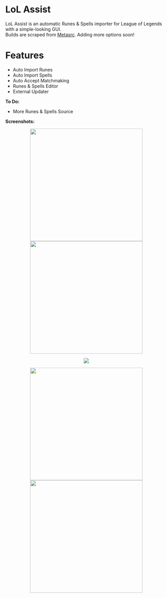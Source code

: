 # LoL Assist
LoL Assist is an automatic Runes & Spells importer for League of Legends with a simple-looking GUI.<br />
Builds are scraped from [Metasrc](http://metasrc.com). Adding more options soon!

# Features
- Auto Import Runes
- Auto Import Spells
- Auto Accept Matchmaking
- Runes & Spells Editor
- External Updater

**To Do:**
- More Runes & Spells Source

**Screenshots:**

<p align="center"> 
  <img src="https://sn3302files.storage.live.com/y4mZDpHWpftOat5S7n7s2UZ2ybqFUlCecXwoKFfamnYo83W2quptZd-IHL7C3pDeYvkdQmnrzUO7G4-eRNAzIzwMcMx29R6Mp_BDUT5vkxJiXwmT1N0w0KoHdVb_0j-Vm-GYDy9CvxMEA7KRLxG5tpRANibSuFgHXOi-KBibbkRjuxLSyp97SnFvNUY1qM1hu9h?width=465&height=330&cropmode=none" width="350"/>
  <img src="https://snz04pap002files.storage.live.com/y4mzjAW7wMvhmkkuNW0zUUNXwWQ9AiTgWLPeqpLfIt4Fh8WY0fXH-v_MaGriDxctHSe4j8ERMmif72UAKGlyvLmqMZz_fA6-5zdz0GXaX7ao3ICWfTq8ZqhT5IFxIQiPjEZPTI6BqImPOb1h0prHfEEqzqxja51misAu236TVWg3dR3D-INjMgxqO56kD0MiC_X?width=465&height=330&cropmode=none" width="350"/>
</p>

<p align="center"> 
  <img src="https://snz04pap002files.storage.live.com/y4m8R-hBriTnSqcqnGnF613pxt-SzyBj8wIiCszYceaZLhQ1WUFQkSPBF3esYI5iqDcbBY1ZzDps3Ep0TTOsgIy_035JKE89G1nT2JUDsKbctQhLCt9CYAKny0uS7KkYF7o-nP-K4rHCJCyjxUL42Ti_PlLM3TqcgDxCZ73LINwrKoDKzrId6PMED3vSmwjg2Of?width=650&height=463&cropmode=none"/>
</p>

<p align="center"> 
  <img src="https://sn3302files.storage.live.com/y4mj_M3chY8RGMsr6cs8LeIcaJrBQILUnexDE8oeAnNwI1FTfde08vrIjvmtrH2O10AsFtmRx1X_M10IdJMnXej-GiHO6yBIocSDh5Qjaxd-Q0BKGQud8WC2e2MSSRXEpGEQ-fcYghI-PG8nzKWqKoV_Q2ArWq2ljwNsAH3WCBSk-5lzvgDD65bCiYmhKNZQsVE?width=465&height=330&cropmode=none" width="350"/>
  <img src="https://sn3302files.storage.live.com/y4mCh593wokTFRjGv4XCRqk8rfZeH4v_7lCr0PAi2uVI6IEEBO8PDvBmgXGjk_AqeYt1pENwU8DR8ZNR8GWFIynpUyfWj3YWGe98shWT7-O7kYJ05Uq_wJpUdlsRcPfDroEGAQ-sSrY3BreTjmb5eyeqvYIeLFM2nCOTGDnLvlL2UIojlfzvN0-IicSSvZTKQnH?width=465&height=330&cropmode=none" width="350"/>
</p>
